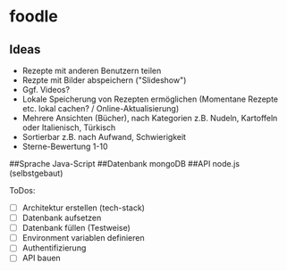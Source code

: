 # foodle

## Ideas

* Rezepte mit anderen Benutzern teilen
* Rezpte mit Bilder abspeichern ("Slideshow")
*   Ggf. Videos?
* Lokale Speicherung von Rezepten ermöglichen (Momentane Rezepte etc. lokal cachen? / Online-Aktualisierung)
* Mehrere Ansichten (Bücher), nach Kategorien z.B. Nudeln, Kartoffeln oder Italienisch, Türkisch
* Sortierbar z.B. nach Aufwand, Schwierigkeit
* Sterne-Bewertung 1-10

##Sprache
Java-Script
##Datenbank
mongoDB
##API
node.js (selbstgebaut)

ToDos:

- [ ] Architektur erstellen (tech-stack)
- [ ] Datenbank aufsetzen
- [ ] Datenbank füllen (Testweise)
- [ ] Environment variablen definieren
- [ ] Authentifizierung
- [ ] API bauen
